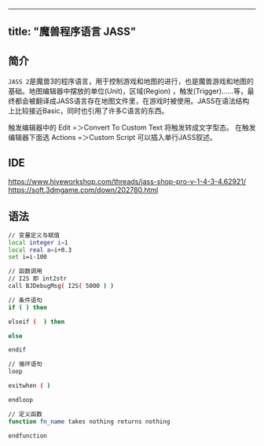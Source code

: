 
---
title: "魔兽程序语言 JASS"
---

## 简介

`JASS 2`是魔兽3的程序语言，用于控制游戏和地图的进行，也是魔兽游戏和地图的基础。地图编辑器中摆放的单位(Unit)，区域(Region) ，触发(Trigger)……等，最终都会被翻译成JASS语言存在地图文件里，在游戏时被使用。JASS在语法结构上比较接近Basic，同时也引用了许多C语言的东西。

触发编辑器中的 Edit =＞Convert To Custom Text 将触发转成文字型态。
在触发编辑器下面选 Actions =＞Custom Script 可以插入单行JASS叙述。

## IDE

https://www.hiveworkshop.com/threads/jass-shop-pro-v-1-4-3-4.62921/
https://soft.3dmgame.com/down/202780.html

## 语法

```sh
// 变量定义与赋值
local integer i=1
local real a=i+0.3
set i=i-100

// 函数调用
// I2S 即 int2str
call BJDebugMsg( I2S( 5000 ) )

// 条件语句
if ( ) then

elseif (  ) then

else

endif

// 循环语句
loop

exitwhen ( )

endloop

// 定义函数
function fn_name takes nothing returns nothing

endfunction
```